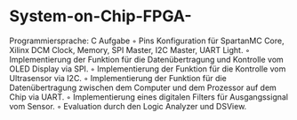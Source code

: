 # System-on-Chip-FPGA-

Programmiersprache: C Aufgabe
◦ Pins Konfiguration für SpartanMC Core, Xilinx DCM Clock, Memory, SPI Master, I2C Master, UART Light.
◦ Implementierung der Funktion für die Datenübertragung und Kontrolle vom OLED Display via SPI.
◦ Implementierung der Funktion für die Kontrolle vom Ultrasensor via I2C.
◦ Implementierung der Funktion für die Datenübertragung zwischen dem Computer und dem Prozessor auf dem
Chip via UART.
◦ Implementierung eines digitalen Filters für Ausgangssignal vom Sensor.
◦ Evaluation durch den Logic Analyzer und DSView.

